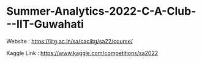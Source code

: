 # Summer-Analytics-2022-C-A-Club---IIT-Guwahati

Website : https://iitg.ac.in/sa/caciitg/sa22/course/

Kaggle Link : https://www.kaggle.com/competitions/sa2022
